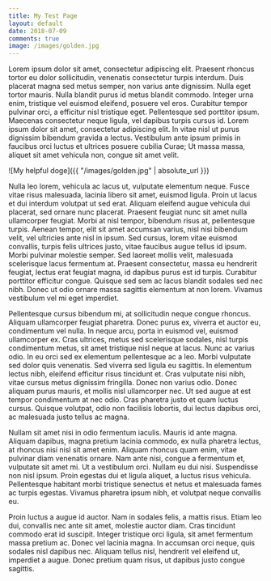 ```yaml
---
title: My Test Page
layout: default
date: 2018-07-09
comments: true
image: /images/golden.jpg
---
```


Lorem ipsum dolor sit amet, consectetur adipiscing elit. Praesent rhoncus tortor eu dolor sollicitudin, venenatis consectetur turpis interdum. Duis placerat magna sed metus semper, non varius ante dignissim. Nulla eget tortor mauris. Nulla blandit purus id metus blandit commodo. Integer urna enim, tristique vel euismod eleifend, posuere vel eros. Curabitur tempor pulvinar orci, a efficitur nisl tristique eget. Pellentesque sed porttitor ipsum. Maecenas consectetur neque ligula, vel dapibus turpis cursus id. Lorem ipsum dolor sit amet, consectetur adipiscing elit. In vitae nisl ut purus dignissim bibendum gravida a lectus. Vestibulum ante ipsum primis in faucibus orci luctus et ultrices posuere cubilia Curae; Ut massa massa, aliquet sit amet vehicula non, congue sit amet velit.

![My helpful doge]({{ "/images/golden.jpg" | absolute_url }})

Nulla leo lorem, vehicula ac lacus ut, vulputate elementum neque. Fusce vitae risus malesuada, lacinia libero sit amet, euismod ligula. Proin ut lacus et dui interdum volutpat ut sed erat. Aliquam eleifend augue vehicula dui placerat, sed ornare nunc placerat. Praesent feugiat nunc sit amet nulla ullamcorper feugiat. Morbi at nisl tempor, bibendum risus at, pellentesque turpis. Aenean tempor, elit sit amet accumsan varius, nisl nisi bibendum velit, vel ultricies ante nisl in ipsum. Sed cursus, lorem vitae euismod convallis, turpis felis ultrices justo, vitae faucibus augue tellus id ipsum. Morbi pulvinar molestie semper. Sed laoreet mollis velit, malesuada scelerisque lacus fermentum at. Praesent consectetur, massa eu hendrerit feugiat, lectus erat feugiat magna, id dapibus purus est id turpis. Curabitur porttitor efficitur congue. Quisque sed sem ac lacus blandit sodales sed nec nibh. Donec ut odio ornare massa sagittis elementum at non lorem. Vivamus vestibulum vel mi eget imperdiet.

Pellentesque cursus bibendum mi, at sollicitudin neque congue rhoncus. Aliquam ullamcorper feugiat pharetra. Donec purus ex, viverra et auctor eu, condimentum vel nulla. In neque arcu, porta in euismod vel, euismod ullamcorper ex. Cras ultrices, metus sed scelerisque sodales, nisl turpis condimentum metus, sit amet tristique nisl neque at lacus. Nunc ac varius odio. In eu orci sed ex elementum pellentesque ac a leo. Morbi vulputate sed dolor quis venenatis. Sed viverra sed ligula eu sagittis. In elementum lectus nibh, eleifend efficitur risus tincidunt et. Cras vulputate nisi nibh, vitae cursus metus dignissim fringilla. Donec non varius odio. Donec aliquam purus mauris, et mollis nisl ullamcorper nec. Ut sed augue at est tempor condimentum at nec odio. Cras pharetra justo et quam luctus cursus. Quisque volutpat, odio non facilisis lobortis, dui lectus dapibus orci, ac malesuada justo tellus ac magna.

Nullam sit amet nisi in odio fermentum iaculis. Mauris id ante magna. Aliquam dapibus, magna pretium lacinia commodo, ex nulla pharetra lectus, at rhoncus nisi nisl sit amet enim. Aliquam rhoncus quam enim, vitae pulvinar diam venenatis ornare. Nam ante nisi, congue a fermentum et, vulputate sit amet mi. Ut a vestibulum orci. Nullam eu dui nisi. Suspendisse non nisl ipsum. Proin egestas dui et ligula aliquet, a luctus risus vehicula. Pellentesque habitant morbi tristique senectus et netus et malesuada fames ac turpis egestas. Vivamus pharetra ipsum nibh, et volutpat neque convallis eu.

Proin luctus a augue id auctor. Nam in sodales felis, a mattis risus. Etiam leo dui, convallis nec ante sit amet, molestie auctor diam. Cras tincidunt commodo erat id suscipit. Integer tristique orci ligula, sit amet fermentum massa pretium ac. Donec vel lacinia magna. In accumsan orci neque, quis sodales nisl dapibus nec. Aliquam tellus nisl, hendrerit vel eleifend ut, imperdiet a augue. Donec pretium quam risus, ut dapibus justo congue sagittis.